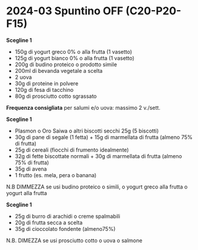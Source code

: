 # 2024-03 Spuntino OFF (C20-P20-F15)

**Scegline 1**

- 150g di yogurt greco 0% o alla frutta (1 vasetto)
- 125g di yogurt bianco 0% o alla frutta (1 vasetto)
- 200g di budino proteico o prodotto simile
- 200ml di bevanda vegetale a scelta
- 2 uova
- 30g di proteine in polvere
- 120g di fesa di tacchino
- 80g di prosciutto cotto sgrassato

**Frequenza consigliata** per salumi e/o uova: massimo 2 v./sett.

**Scegline 1**

- Plasmon o Oro Saiwa o altri biscotti secchi 25g (5 biscotti)
- 30g di pane di segale (1 fetta) + 15g di marmellata di frutta (almeno 75% di frutta)
- 25g di cereali (fiocchi di frumento idealmente)
- 32g di fette biscottate normali + 30g di marmellata di frutta (almeno 75% di frutta)
- 35g di avena
- 1 frutto (es. mela, pera o banana)

N.B DIMMEZZA se usi budino proteico o simili, o yogurt greco alla frutta o yogurt alla frutta

**Scegline 1**

- 25g di burro di arachidi o creme spalmabili
- 20g di frutta secca a scelta
- 35g di cioccolato fondente (almeno75%)

N.B. DIMEZZA se usi prosciutto cotto o uova o salmone
